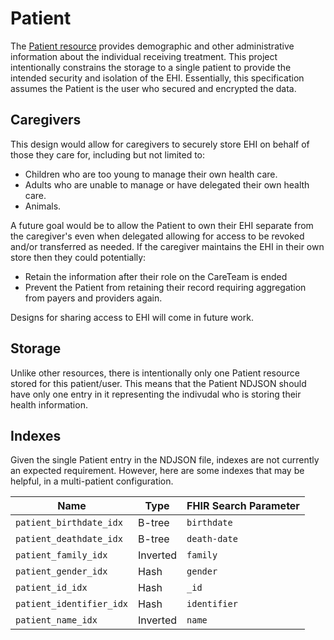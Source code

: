 # Patient

The [Patient resource](https://www.hl7.org/fhir/R4/patient.html) provides demographic and other administrative information about the individual receiving treatment.
This project intentionally constrains the storage to a single patient to provide the intended security and isolation of the EHI.
Essentially, this specification assumes the Patient is the user who secured and encrypted the data.

## Caregivers

This design would allow for caregivers to securely store EHI on behalf of those they care for, including but not limited to:

- Children who are too young to manage their own health care.
- Adults who are unable to manage or have delegated their own health care.
- Animals.

A future goal would be to allow the Patient to own their EHI separate from the caregiver's even when delegated allowing for access to be revoked and/or transferred as needed.
If the caregiver maintains the EHI in their own store then they could potentially:

- Retain the information after their role on the CareTeam is ended
- Prevent the Patient from retaining their record requiring aggregation from payers and providers again.

Designs for sharing access to EHI will come in future work.

## Storage

Unlike other resources, there is intentionally only one Patient resource stored for this patient/user.
This means that the Patient NDJSON should have only one entry in it representing the indivudal who is storing their health information.

## Indexes

Given the single Patient entry in the NDJSON file, indexes are not currently an expected requirement.
However, here are some indexes that may be helpful, in a multi-patient configuration.

| Name | Type | FHIR Search Parameter |
| ---- | ---- | --------------------- |
| `patient_birthdate_idx`  | B-tree   | `birthdate`  |
| `patient_deathdate_idx`  | B-tree   | `death-date` |
| `patient_family_idx`     | Inverted | `family`     |
| `patient_gender_idx`     | Hash     | `gender`     |
| `patient_id_idx`         | Hash     | `_id`        |
| `patient_identifier_idx` | Hash     | `identifier` |
| `patient_name_idx`       | Inverted | `name`       |
